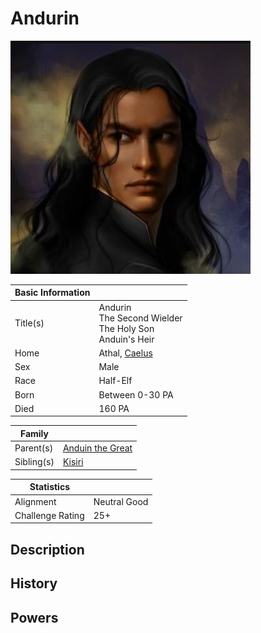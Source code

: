 # Andurin

![Andurin](../Media/andurin.png)

| Basic Information | |
| - | - |
| Title(s) | Andurin<br>The Second Wielder<br>The Holy Son<br>Anduin's Heir |
| Home | Athal, [Caelus](../Locations/Land/caelus.md) |
| Sex | Male |
| Race | Half-Elf |
| Born  | Between 0-30 PA |
| Died | 160 PA |

| Family | |
| - | - |
| Parent(s) | [Anduin the Great](anduin_the_great.md) |
| Sibling(s) | [Kisiri](kisiri.md) |

| Statistics | |
| - | - |
| Alignment | Neutral Good |
| Challenge Rating | 25+ |

## Description

## History

## Powers